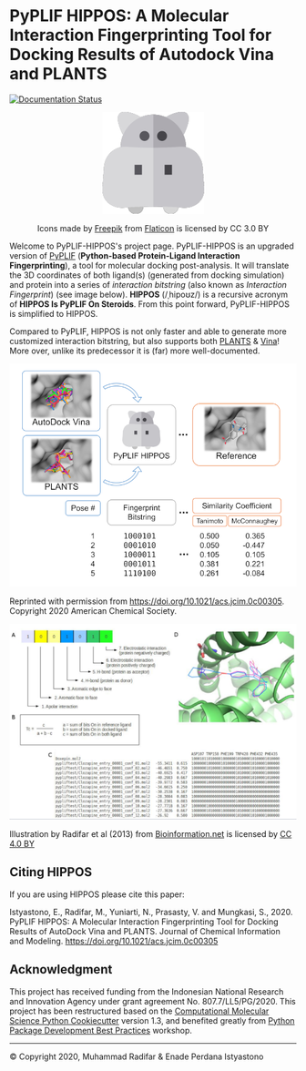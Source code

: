 # PyPLIF HIPPOS: A Molecular Interaction Fingerprinting Tool for Docking Results of Autodock Vina and PLANTS

[![Documentation Status](https://readthedocs.org/projects/pyplif-hippos/badge/?version=latest&style=plastic)](https://pyplif-hippos.readthedocs.io/en/latest/)

<p align="center">
  <img alt="Icons made by Freepik from Flaticon is licensed by CC 3.0 BY" src="docs/source/hippopotamus_small.png">
</p>

<p align="center">Icons made by <a href="https://www.freepik.com/">Freepik</a> from <a href="http://www.flaticon.com">Flaticon</a> is licensed by CC 3.0 BY</p>

Welcome to PyPLIF-HIPPOS's project page. PyPLIF-HIPPOS is an upgraded version of [PyPLIF](https://github.com/radifar/pyplif/) (**Python-based Protein-Ligand Interaction Fingerprinting**), a tool for molecular docking post-analysis. It will translate the 3D coordinates of both ligand(s) (generated from docking simulation) and protein into a series of *interaction bitstring* (also known as *Interaction Fingerprint*) (see image below). **HIPPOS** (/ˌhipoʊz/) is a recursive acronym of **HIPPOS Is PyPLIF On Steroids**. From this point forward, PyPLIF-HIPPOS is simplified to HIPPOS.

Compared to PyPLIF, HIPPOS is not only faster and able to generate more customized interaction bitstring, but also supports both [PLANTS](https://uni-tuebingen.de/fakultaeten/mathematisch-naturwissenschaftliche-fakultaet/fachbereiche/pharmazie-und-biochemie/pharmazie/pharmazeutische-chemie/pd-dr-t-exner/research/plants/) & [Vina](http://vina.scripps.edu/)! More over, unlike its predecessor it is (far) more well-documented.

![Table of Content Abstract Graphic JCIM](docs/source/toc-abstract-graphics_small.png)

Reprinted with permission from https://doi.org/10.1021/acs.jcim.0c00305. Copyright 2020 American Chemical Society.

![PyPLIF output from PyPLIF publication](docs/source/pyplif.png)

Illustration by Radifar et al (2013) from [Bioinformation.net](http://www.bioinformation.net/009/97320630009325.htm) is licensed by [CC 4.0 BY](http://creativecommons.org/licenses/by/4.0)

## Citing HIPPOS

If you are using HIPPOS please cite this paper:

Istyastono, E., Radifar, M., Yuniarti, N., Prasasty, V. and Mungkasi, S., 2020.
PyPLIF HIPPOS: A Molecular Interaction Fingerprinting Tool for Docking Results
of AutoDock Vina and PLANTS. Journal of Chemical Information and Modeling.
https://doi.org/10.1021/acs.jcim.0c00305

## Acknowledgment

This project has received funding from the Indonesian National Research and Innovation Agency 
under grant agreement No. 807.7/LL5/PG/2020. This project has been restructured based on the
[Computational Molecular Science Python Cookiecutter](https://github.com/molssi/cookiecutter-cms)
version 1.3, and benefited greatly from [Python Package Development Best Practices](https://molssi.org/2020/04/20/may-webinar-series-python-package-development/)
workshop.


-----

&copy; Copyright 2020, Muhammad Radifar & Enade Perdana Istyastono
